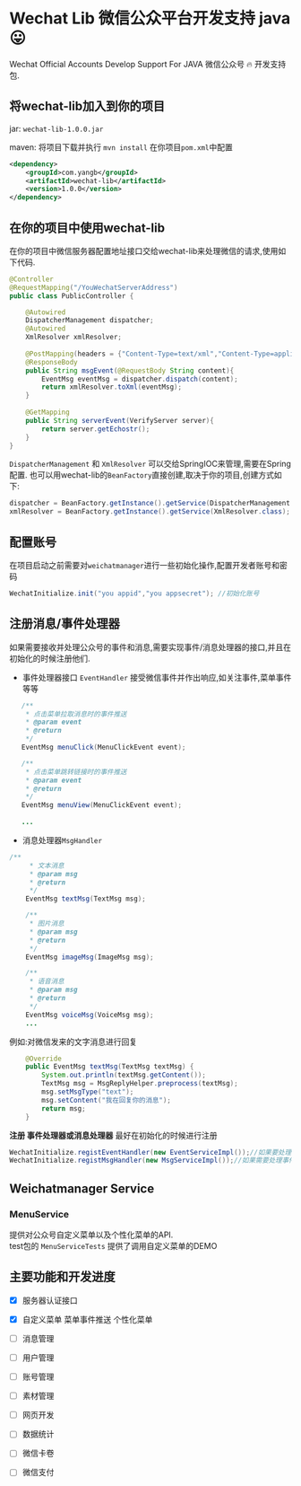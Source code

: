 # Wechat Lib 微信公众平台开发支持 java 😛
Wechat Official Accounts Develop Support For JAVA 
微信公众号 🔥 开发支持包.

## 将wechat-lib加入到你的项目
jar: `wechat-lib-1.0.0.jar`

maven: 将项目下载并执行 `mvn install` 在你项目`pom.xml`中配置
```xml
<dependency>
    <groupId>com.yangb</groupId>
    <artifactId>wechat-lib</artifactId>
    <version>1.0.0</version>
</dependency>
```

## 在你的项目中使用wechat-lib

在你的项目中微信服务器配置地址接口交给wechat-lib来处理微信的请求,使用如下代码.  

```java
@Controller
@RequestMapping("/YouWechatServerAddress")
public class PublicController {

    @Autowired
    DispatcherManagement dispatcher;
    @Autowired
    XmlResolver xmlResolver;
    
    @PostMapping(headers = {"Content-Type=text/xml","Content-Type=application/xml"})
    @ResponseBody
    public String msgEvent(@RequestBody String content){
        EventMsg eventMsg = dispatcher.dispatch(content);
        return xmlResolver.toXml(eventMsg);
    }
    
    @GetMapping
    public String serverEvent(VerifyServer server){
        return server.getEchostr();
    }    
}
```
`DispatcherManagement` 和 `XmlResolver` 可以交给SpringIOC来管理,需要在Spring配置.
也可以用wechat-lib的`BeanFactory`直接创建,取决于你的项目,创建方式如下:
```java
dispatcher = BeanFactory.getInstance().getService(DispatcherManagement.class);
xmlResolver = BeanFactory.getInstance().getService(XmlResolver.class);
```

## 配置账号
在项目启动之前需要对`weichatmanager`进行一些初始化操作,配置开发者账号和密码
```java
WechatInitialize.init("you appid","you appsecret"); //初始化账号
```

## 注册消息/事件处理器
如果需要接收并处理公众号的事件和消息,需要实现事件/消息处理器的接口,并且在初始化的时候注册他们.
* 事件处理器接口 `EventHandler` 接受微信事件并作出响应,如关注事件,菜单事件等等
 ```java
    /**
     * 点击菜单拉取消息时的事件推送
     * @param event
     * @return
     */
    EventMsg menuClick(MenuClickEvent event);

    /**
     * 点击菜单跳转链接时的事件推送
     * @param event
     * @return
     */
    EventMsg menuView(MenuClickEvent event);
    
    ...
```

* 消息处理器`MsgHandler`
```java
/**
     * 文本消息
     * @param msg
     * @return
     */
    EventMsg textMsg(TextMsg msg);

    /**
     * 图片消息
     * @param msg
     * @return
     */
    EventMsg imageMsg(ImageMsg msg);

    /**
     * 语音消息
     * @param msg
     * @return
     */
    EventMsg voiceMsg(VoiceMsg msg);
    ...
```
例如:对微信发来的文字消息进行回复
```java
    @Override
    public EventMsg textMsg(TextMsg textMsg) {
        System.out.println(textMsg.getContent());
        TextMsg msg = MsgReplyHelper.preprocess(textMsg);
        msg.setMsgType("text");
        msg.setContent("我在回复你的消息");
        return msg;
    }
```
**注册 事件处理器或消息处理器**
最好在初始化的时候进行注册
```java
WechatInitialize.registEventHandler(new EventServiceImpl());//如果要处理消息,注册消息处理器
WechatInitialize.registMsgHandler(new MsgServiceImpl());//如果需要处理事件,注册事件处理器
```

## Weichatmanager Service
### MenuService
提供对公众号自定义菜单以及个性化菜单的API.  
test包的 `MenuServiceTests` 提供了调用自定义菜单的DEMO


## 主要功能和开发进度  
- [x] 服务器认证接口  
- [x] 自定义菜单 菜单事件推送 个性化菜单  
- [ ] 消息管理  
- [ ] 用户管理  
- [ ] 账号管理  
- [ ] 素材管理  
- [ ] 网页开发  
- [ ] 数据统计  
- [ ] 微信卡卷  
- [ ] 微信支付  



